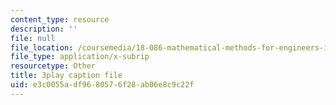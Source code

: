 ```yaml
---
content_type: resource
description: ''
file: null
file_location: /coursemedia/18-086-mathematical-methods-for-engineers-ii-spring-2006/e3c0055adf9680576f28ab06e8c9c22f_fpwsw7SdkyY.srt
file_type: application/x-subrip
resourcetype: Other
title: 3play caption file
uid: e3c0055a-df96-8057-6f28-ab06e8c9c22f
---
```

